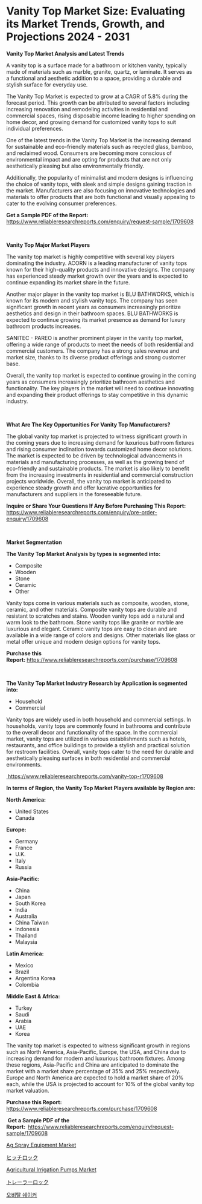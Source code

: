 <p><h1>Vanity Top Market Size: Evaluating its Market Trends, Growth, and Projections 2024 - 2031</h1></p><p><strong>Vanity Top Market Analysis and Latest Trends</strong></p>
<p><p>A vanity top is a surface made for a bathroom or kitchen vanity, typically made of materials such as marble, granite, quartz, or laminate. It serves as a functional and aesthetic addition to a space, providing a durable and stylish surface for everyday use.</p><p>The Vanity Top Market is expected to grow at a CAGR of 5.8% during the forecast period. This growth can be attributed to several factors including increasing renovation and remodeling activities in residential and commercial spaces, rising disposable income leading to higher spending on home decor, and growing demand for customized vanity tops to suit individual preferences.</p><p>One of the latest trends in the Vanity Top Market is the increasing demand for sustainable and eco-friendly materials such as recycled glass, bamboo, and reclaimed wood. Consumers are becoming more conscious of environmental impact and are opting for products that are not only aesthetically pleasing but also environmentally friendly.</p><p>Additionally, the popularity of minimalist and modern designs is influencing the choice of vanity tops, with sleek and simple designs gaining traction in the market. Manufacturers are also focusing on innovative technologies and materials to offer products that are both functional and visually appealing to cater to the evolving consumer preferences.</p></p>
<p><strong>Get a Sample PDF of the Report:&nbsp;</strong> <a href="https://www.reliableresearchreports.com/enquiry/request-sample/1709608">https://www.reliableresearchreports.com/enquiry/request-sample/1709608</a></p>
<p>&nbsp;</p>
<p><strong>Vanity Top Major Market Players</strong></p>
<p><p>The vanity top market is highly competitive with several key players dominating the industry. ACORN is a leading manufacturer of vanity tops known for their high-quality products and innovative designs. The company has experienced steady market growth over the years and is expected to continue expanding its market share in the future. </p><p>Another major player in the vanity top market is BLU BATHWORKS, which is known for its modern and stylish vanity tops. The company has seen significant growth in recent years as consumers increasingly prioritize aesthetics and design in their bathroom spaces. BLU BATHWORKS is expected to continue growing its market presence as demand for luxury bathroom products increases.</p><p>SANITEC - PAREO is another prominent player in the vanity top market, offering a wide range of products to meet the needs of both residential and commercial customers. The company has a strong sales revenue and market size, thanks to its diverse product offerings and strong customer base. </p><p>Overall, the vanity top market is expected to continue growing in the coming years as consumers increasingly prioritize bathroom aesthetics and functionality. The key players in the market will need to continue innovating and expanding their product offerings to stay competitive in this dynamic industry.</p></p>
<p>&nbsp;</p>
<p><strong>What Are The Key Opportunities For Vanity Top Manufacturers?</strong></p>
<p><p>The global vanity top market is projected to witness significant growth in the coming years due to increasing demand for luxurious bathroom fixtures and rising consumer inclination towards customized home decor solutions. The market is expected to be driven by technological advancements in materials and manufacturing processes, as well as the growing trend of eco-friendly and sustainable products. The market is also likely to benefit from the increasing investments in residential and commercial construction projects worldwide. Overall, the vanity top market is anticipated to experience steady growth and offer lucrative opportunities for manufacturers and suppliers in the foreseeable future.</p></p>
<p><strong>Inquire or Share Your Questions If Any Before Purchasing This Report:</strong> <a href="https://www.reliableresearchreports.com/enquiry/pre-order-enquiry/1709608">https://www.reliableresearchreports.com/enquiry/pre-order-enquiry/1709608</a></p>
<p>&nbsp;</p>
<p><strong>Market Segmentation</strong></p>
<p><strong>The Vanity Top Market Analysis by types is segmented into:</strong></p>
<p><ul><li>Composite</li><li>Wooden</li><li>Stone</li><li>Ceramic</li><li>Other</li></ul></p>
<p><p>Vanity tops come in various materials such as composite, wooden, stone, ceramic, and other materials. Composite vanity tops are durable and resistant to scratches and stains. Wooden vanity tops add a natural and warm look to the bathroom. Stone vanity tops like granite or marble are luxurious and elegant. Ceramic vanity tops are easy to clean and are available in a wide range of colors and designs. Other materials like glass or metal offer unique and modern design options for vanity tops.</p></p>
<p><strong>Purchase this Report:&nbsp;</strong><a href="https://www.reliableresearchreports.com/purchase/1709608">https://www.reliableresearchreports.com/purchase/1709608</a></p>
<p>&nbsp;</p>
<p><strong>The Vanity Top Market Industry Research by Application is segmented into:</strong></p>
<p><ul><li>Household</li><li>Commercial</li></ul></p>
<p><p>Vanity tops are widely used in both household and commercial settings. In households, vanity tops are commonly found in bathrooms and contribute to the overall decor and functionality of the space. In the commercial market, vanity tops are utilized in various establishments such as hotels, restaurants, and office buildings to provide a stylish and practical solution for restroom facilities. Overall, vanity tops cater to the need for durable and aesthetically pleasing surfaces in both residential and commercial environments.</p></p>
<p><a href="https://www.reliableresearchreports.com/vanity-top-r1709608">&nbsp;https://www.reliableresearchreports.com/vanity-top-r1709608</a></p>
<p><strong>In terms of Region, the Vanity Top Market Players available by Region are:</strong></p>
<p>
    <p> <strong> North America: </strong>
        <ul>
            <li>United States</li>
            <li>Canada</li>
        </ul>
        </p> 
    <p> <strong> Europe: </strong>
        <ul>
            <li>Germany</li>
            <li>France</li>
            <li>U.K.</li>
            <li>Italy</li>
            <li>Russia</li>
        </ul>
        </p> 
    <p> <strong> Asia-Pacific: </strong>
        <ul>
            <li>China</li>
            <li>Japan</li>
            <li>South Korea</li>
            <li>India</li>
            <li>Australia</li>
            <li>China Taiwan</li>
            <li>Indonesia</li>
            <li>Thailand</li>
            <li>Malaysia</li>
        </ul>
        </p> 
    <p> <strong> Latin America: </strong>
        <ul>
            <li>Mexico</li>
            <li>Brazil</li>
            <li>Argentina Korea</li>
            <li>Colombia</li>
        </ul>
        </p> 
    <p> <strong> Middle East & Africa: </strong>
        <ul>
            <li>Turkey</li>
            <li>Saudi</li>
            <li>Arabia</li>
            <li>UAE</li>
            <li>Korea</li>
        </ul>
    </p>
    </p>
<p><p>The vanity top market is expected to witness significant growth in regions such as North America, Asia-Pacific, Europe, the USA, and China due to increasing demand for modern and luxurious bathroom fixtures. Among these regions, Asia-Pacific and China are anticipated to dominate the market with a market share percentage of 35% and 25% respectively. Europe and North America are expected to hold a market share of 20% each, while the USA is projected to account for 10% of the global vanity top market valuation.</p></p>
<p><strong>Purchase this Report: </strong><a href="https://www.reliableresearchreports.com/purchase/1709608">https://www.reliableresearchreports.com/purchase/1709608</a></p>
<p>&nbsp;<strong>Get a Sample PDF of the Report:&nbsp;&nbsp;</strong><a href="https://www.reliableresearchreports.com/enquiry/request-sample/1709608">https://www.reliableresearchreports.com/enquiry/request-sample/1709608</a></p>
<p><strong></strong></p>
<p><p><a href="https://github.com/kosella/Market-Research-Report-List-2/blob/main/ag-spray-equipment-market.md">Ag Spray Equipment Market</a></p><p><a href="https://github.com/Sophiaard2003/Market-Research-Report-List-1/blob/main/689877129938.md">ヒッチロック</a></p><p><a href="https://github.com/nathandecarvalho/Market-Research-Report-List-2/blob/main/agricultural-irrigation-pumps-market.md">Agricultural Irrigation Pumps Market</a></p><p><a href="https://github.com/jkjreqjscoxx7/Market-Research-Report-List-1/blob/main/900153629939.md">トレーラーロック</a></p><p><a href="https://medium.com/@johnjames655/%EA%B6%A4%EB%8F%84-%ED%9D%94%EB%93%A4%EB%A6%BC-%EC%8B%9C%EC%9E%A5-%EC%8B%9C%EC%9E%A5-%EC%A0%90%EC%9C%A0%EC%9C%A8-%EC%8B%9C%EC%9E%A5-%ED%8A%B8%EB%A0%8C%EB%93%9C-%EB%B0%8F-%EB%AF%B8%EB%9E%98-%EC%84%B1%EC%9E%A5-%ED%83%90%EC%83%89-477d0b565f8d">오비탈 쉐이커</a></p></p>